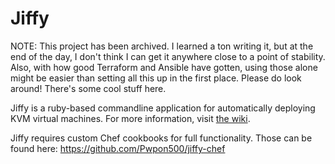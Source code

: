 # Jiffy

NOTE: This project has been archived. I learned a ton writing it, but at the end of the day, I don't think I can get it anywhere close to a point of stability. Also, with how good Terraform and Ansible have gotten, using those alone might be easier than setting all this up in the first place. Please do look around! There's some cool stuff here.

Jiffy is a ruby-based commandline application for automatically deploying KVM virtual machines. For more information, visit [the wiki](https://github.com/Pwpon500/Jiffy/wiki).

Jiffy requires custom Chef cookbooks for full functionality. Those can be found here:
https://github.com/Pwpon500/jiffy-chef
